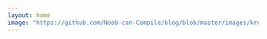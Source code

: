 ```yaml
---
layout: home
image: "https://github.com/Noob-can-Compile/blog/blob/master/images/krunal-kshirsagar-logo.png?raw=true"
---
```

